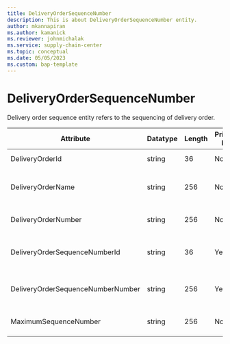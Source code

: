 ```yaml
---
title: DeliveryOrderSequenceNumber
description: This is about DeliveryOrderSequenceNumber entity.
author: mkannapiran
ms.author: kamanick
ms.reviewer: johnmichalak
ms.service: supply-chain-center
ms.topic: conceptual
ms.date: 05/05/2023
ms.custom: bap-template
---
```


# **DeliveryOrderSequenceNumber**

Delivery order sequence entity refers to the sequencing of delivery order.


|	Attribute	|	Datatype	|	Length	|	Primary Key	|	Description	|
|---------------|--------|------|----------|-----------|
|	DeliveryOrderId	|	string	|	36	|	No	|	Delivery order Id	|
|	DeliveryOrderName	|	string	|	256	|	No	|	Name of the delivery order sequence	|
|	DeliveryOrderNumber	|	string	|	256	|	No	|	Delivery order number	|
|	DeliveryOrderSequenceNumberId	|	string	|	36	|	Yes	|	Delivery order sequence Id	|
|	DeliveryOrderSequenceNumberNumber	|	string	|	256	|	Yes	|	Number of the delivery order sequence	|
|	MaximumSequenceNumber	|	string	|	256	|	No	|	Maximum sequence number	|
